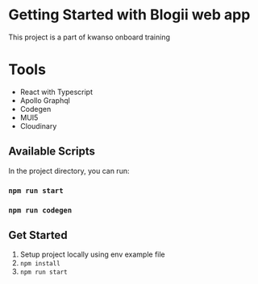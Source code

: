 # Getting Started with Blogii web app

This project is a part of kwanso onboard training

# Tools

- React with Typescript
- Apollo Graphql
- Codegen
- MUI5
- Cloudinary

## Available Scripts

In the project directory, you can run:

### `npm run start`

### `npm run codegen`

## Get Started

1. Setup project locally using env example file
2. `npm install`
3. `npm run start`
